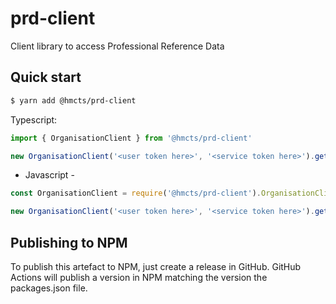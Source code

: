 # prd-client
Client library to access Professional Reference Data

## Quick start

```bash
$ yarn add @hmcts/prd-client
```

Typescript:
```ts
import { OrganisationClient } from '@hmcts/prd-client'

new OrganisationClient('<user token here>', '<service token here>').getOrganisationByName('Organisation name')

```

- Javascript -

```js
const OrganisationClient = require('@hmcts/prd-client').OrganisationClient

new OrganisationClient('<user token here>', '<service token here>').getOrganisationByName('Organisation name')
```

## Publishing to NPM

To publish this artefact to NPM, just create a release in GitHub. GitHub Actions will publish a version in NPM matching the version the packages.json file.

